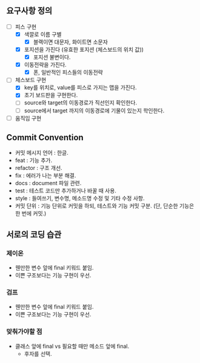 ## 요구사항 정의

- [ ] 피스 구현
    - [x] 색깔로 이름 구별
        - [x] 블랙이면 대문자, 화이트면 소문자
    - [x] 포지션을 가진다 (유효한 포지션 (체스보드의 위치 값))
        - [x] 포지션 불변이다.
    - [x] 이동전략을 가진다.
        - [x] 폰, 일반적인 피스들의 이동전략
- [ ] 체스보드 구현
    - [x] key를 위치로, value를 피스로 가지는 맵을 가진다.
    - [x] 초기 보드판을 구현한다.
    - [ ] source와 target의 이동경로가 직선인지 확인한다.
    - [ ] source에서 target 까지의 이동경로에 기물이 있는지 학인한다. 
- [ ] 움직임 구현

## Commit Convention

- 커밋 메시지 언어 : 한글.
- feat : 기능 추가.
- refactor : 구조 개선.
- fix : 에러가 나는 부분 해결.
- docs : document 파일 관련.
- test : 테스트 코드만 추가하거나 바꿀 때 사용.
- style : 들여쓰기, 변수명, 메소드명 수정 및 기타 수정 사항.
- 커밋 단위 : 기능 단위로 커밋을 하되, 테스트와 기능 커밋 구분.
  (단, 단순한 기능은 한 번에 커밋.)

## 서로의 코딩 습관

### 제이온

- 웬만한 변수 앞에 final 키워드 붙임.
- 이쁜 구조보다는 기능 구현이 우선.

### 검프

- 웬만한 변수 앞에 final 키워드 붙임.
- 이쁜 구조보다는 기능 구현이 우선.

### 맞춰가야할 점

- 클래스 앞에 final vs 필요할 때만 메소드 앞에 final.
    - 후자를 선택.